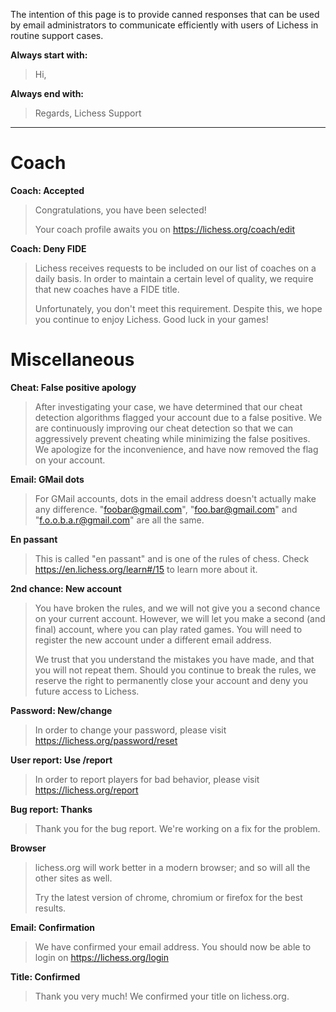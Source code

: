 The intention of this page is to provide canned responses that can be used by email administrators to communicate efficiently with users of Lichess in routine support cases.

**Always start with:**
>Hi,
>

**Always end with:**
>
>
> Regards, 
> Lichess Support


***


# Coach

**Coach: Accepted**
>Congratulations, you have been selected!
>
>Your coach profile awaits you on https://lichess.org/coach/edit

**Coach: Deny FIDE**
>Lichess receives requests to be included on our list of coaches on a daily basis. In order to maintain a certain level of quality, we require that new coaches have a FIDE title.
>
>Unfortunately, you don't meet this requirement. Despite this, we hope you continue to enjoy Lichess. Good luck in your games!

# Miscellaneous

**Cheat: False positive apology**
>After investigating your case, we have determined that our cheat detection algorithms flagged your account due to a false positive. We are continuously improving our cheat detection so that we can aggressively prevent cheating while minimizing the false positives. We apologize for the inconvenience, and have now removed the flag on your account.

**Email: GMail dots**
>For GMail accounts, dots in the email address doesn't actually make any difference. "foobar@gmail.com", "foo.bar@gmail.com" and "f.o.o.b.a.r@gmail.com" are all the same.

**En passant**
>This is called "en passant" and is one of the rules of chess. Check https://en.lichess.org/learn#/15 to learn more about it.

**2nd chance: New account**
>You have broken the rules, and we will not give you a second chance on your current account. However, we will let you make a second (and final) account, where you can play rated games. You will need to register the new account under a different email address.
>
>We trust that you understand the mistakes you have made, and that you will not repeat them. Should you continue to break the rules, we reserve the right to permanently close your account and deny you future access to Lichess.

**Password: New/change**
>In order to change your password, please visit https://lichess.org/password/reset

**User report: Use /report**
>In order to report players for bad behavior, please visit https://lichess.org/report

**Bug report: Thanks**
>Thank you for the bug report. We're working on a fix for the problem.

**Browser**
>lichess.org will work better in a modern browser; and so will all the other sites as well.
>
>Try the latest version of chrome, chromium or firefox for the best results.

**Email: Confirmation**
>We have confirmed your email address. You should now be able to login on https://lichess.org/login

**Title: Confirmed**
>Thank you very much! We confirmed your title on lichess.org.